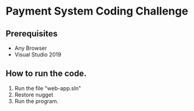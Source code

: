 # Payment System Coding Challenge

## Prerequisites
 * Any Browser
 * Visual Studio 2019

## How to run the code.
1. Run the file "web-app.sln"
2. Restore nugget
3. Run the program.


